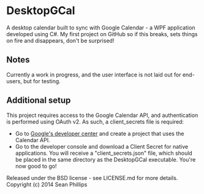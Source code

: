 # DesktopGCal

A desktop calendar built to sync with Google Calendar - a WPF application developed using C#.
My first project on GitHub so if this breaks, sets things on fire and disappears, don't be surprised!

## Notes
Currently a work in progress, and the user interface is not laid out for end-users, but for testing.

## Additional setup
This project requires access to the Google Calendar API, and authentication is performed using OAuth v2. As such, a client_secrets file is required:
* Go to [Google's developer center](https://developers.google.com/google-apps/calendar/) and create a project that uses the Calendar API. 
* Go to the developer console and download a Client Secret for native applications. 
You will receive a "client_secrets.json" file, which should be placed in the same directory as the DesktopGCal executable. You're now good to go!

Released under the BSD license - see LICENSE.md for more details.
Copyright (c) 2014 Sean Phillips
